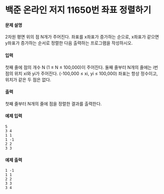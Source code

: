 # 백준 온라인 저지 11650번 좌표 정렬하기

#### 문제 설명
2차원 평면 위의 점 N개가 주어진다. 좌표를 x좌표가 증가하는 순으로, x좌표가 같으면 y좌표가 증가하는 순서로 정렬한 다음 출력하는 프로그램을 작성하시오.

#### 입력
첫째 줄에 점의 개수 N (1 ≤ N ≤ 100,000)이 주어진다. 둘째 줄부터 N개의 줄에는 i번점의 위치 xi와 yi가 주어진다. (-100,000 ≤ xi, yi ≤ 100,000) 좌표는 항상 정수이고, 위치가 같은 두 점은 없다.

#### 출력
첫째 줄부터 N개의 줄에 점을 정렬한 결과를 출력한다.

#### 예제 입력
```
5
3 4
1 1
1 -1
2 2
3 3
```

#### 예제 출력
```
1 -1
1 1
2 2
3 3
3 4
```